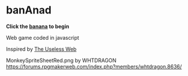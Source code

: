 # banAnad
**Click the [banana](https://bananad.000webhostapp.com/) to begin**

Web game coded in javascript

Inspired by [The Useless Web](https://theuselessweb.com/) 

MonkeySpriteSheetRed.png by WHTDRAGON https://forums.rpgmakerweb.com/index.php?members/whtdragon.8636/

